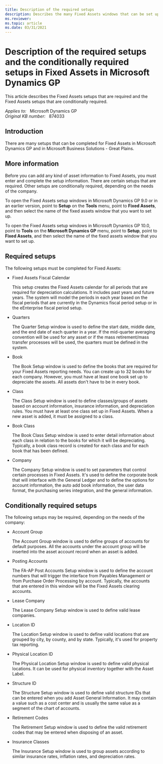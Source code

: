 ```yaml
---
title: Description of the required setups
description: Describes the many Fixed Assets windows that can be set up in Microsoft Dynamics GP.
ms.reviewer:
ms.topic: article
ms.date: 03/31/2021
---
```

# Description of the required setups and the conditionally required setups in Fixed Assets in Microsoft Dynamics GP

This article describes the Fixed Assets setups that are required and the Fixed Assets setups that are conditionally required.

_Applies to:_ &nbsp; Microsoft Dynamics GP  
_Original KB number:_ &nbsp; 874033

## Introduction

There are many setups that can be completed for Fixed Assets in Microsoft Dynamics GP and in Microsoft Business Solutions - Great Plains.

## More information

Before you can add any kind of asset information to Fixed Assets, you must enter and complete the setup information. There are certain setups that are required. Other setups are conditionally required, depending on the needs of the company.

To open the Fixed Assets setup windows in Microsoft Dynamics GP 9.0 or in an earlier version, point to **Setup** on the **Tools** menu, point to **Fixed Assets**, and then select the name of the fixed assets window that you want to set up.

To open the Fixed Assets setup windows in Microsoft Dynamics GP 10.0, point to **Tools** on the **Microsoft Dynamics GP** menu, point to **Setup**, point to **Fixed Assets**, and then select the name of the fixed assets window that you want to set up.

## Required setups

The following setups must be completed for Fixed Assets:

- Fixed Assets Fiscal Calendar

    This setup creates the Fixed Assets calendar for all periods that are required for depreciation calculations. It includes past years and future years. The system will model the periods in each year based on the fiscal periods that are currently in the Dynamics fiscal period setup or in the eEnterprise fiscal period setup.
- Quarters

    The Quarter Setup window is used to define the start date, middle date, and the end date of each quarter in a year. If the mid-quarter averaging convention will be used for any asset or if the mass retirement/mass transfer processes will be used, the quarters must be defined in the system.

- Book

    The Book Setup window is used to define the books that are required for your Fixed Assets reporting needs. You can create up to 32 books for each company. However, you must have at least one book set up to depreciate the assets. All assets don't have to be in every book.

- Class

    The Class Setup window is used to define classes/groups of assets based on account information, insurance information, and depreciation rules. You must have at least one class set up in Fixed Assets. When a new asset is added, it must be assigned to a class.
- Book Class

    The Book Class Setup window is used to enter detail information about each class in relation to the books for which it will be depreciating. Typically, a book class record is created for each class and for each book that has been defined.
- Company

    The Company Setup window is used to set parameters that control certain processes in Fixed Assets. It's used to define the corporate book that will interface with the General Ledger and to define the options for account information, the auto add book information, the user data format, the purchasing series integration, and the general information.

## Conditionally required setups

The following setups may be required, depending on the needs of the company:

- Account Group

    The Account Group window is used to define groups of accounts for default purposes. All the accounts under the account group will be inserted into the asset account record when an asset is added.

- Posting Accounts

    The FA-AP Post Accounts Setup window is used to define the account numbers that will trigger the interface from Payables Management or from Purchase Order Processing by account. Typically, the accounts that are entered in this window will be the Fixed Assets clearing accounts.

- Lease Company

    The Lease Company Setup window is used to define valid lease companies.

- Location ID

    The Location Setup window is used to define valid locations that are grouped by city, by county, and by state. Typically, it's used for property tax reporting.

- Physical Location ID

    The Physical Location Setup window is used to define valid physical locations. It can be used for physical inventory together with the Asset Label.

- Structure ID

    The Structure Setup window is used to define valid structure IDs that can be entered when you add Asset General Information. It may contain a value such as a cost center and is usually the same value as a segment of the chart of accounts.

- Retirement Codes

    The Retirement Setup window is used to define the valid retirement codes that may be entered when disposing of an asset.

- Insurance Classes

    The Insurance Setup window is used to group assets according to similar insurance rates, inflation rates, and depreciation rates.
